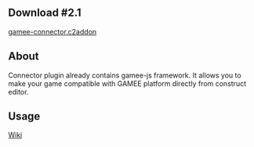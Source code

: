 ## Download #2.1

[gamee-connector.c2addon](https://github.com/gameeapp/gamee-js-construct2/raw/master/plugin/gamee-connector.c2addon)

## About

Connector plugin already contains gamee-js framework. It allows you to make your game compatible with GAMEE platform directly from construct editor. 

## Usage

[Wiki](https://github.com/gameeapp/gamee-js-construct2/wiki)
